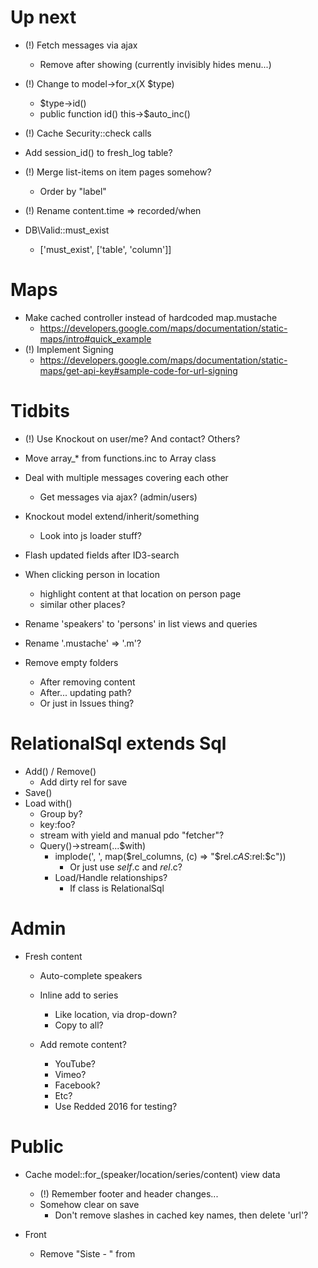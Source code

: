 Up next
===

- (!) Fetch messages via ajax
	- Remove after showing (currently invisibly hides menu...)

- (!) Change to model->for_x(X $type)
	- $type->id()
	- public function id() this->$auto_inc()

- (!) Cache Security::check calls
	
- Add session_id() to fresh_log table?
- (!) Merge list-items on item pages somehow?
	- Order by "label"

- (!) Rename content.time => recorded/when

- DB\Valid::must_exist
	- ['must_exist', ['table', 'column']]



Maps
===
- Make cached controller instead of hardcoded map.mustache
	- https://developers.google.com/maps/documentation/static-maps/intro#quick_example
- (!) Implement Signing
	- https://developers.google.com/maps/documentation/static-maps/get-api-key#sample-code-for-url-signing


Tidbits
===

- (!) Use Knockout on user/me? And contact? Others?

- Move array_* from functions.inc to Array class

- Deal with multiple messages covering each other
	- Get messages via ajax? (admin/users)
	
- Knockout model extend/inherit/something
	- Look into js loader stuff?

- Flash updated fields after ID3-search

- When clicking person in location
	- highlight content at that location on person page
	- similar other places?

- Rename 'speakers' to 'persons' in list views and queries

- Rename '.mustache' => '.m'?

- Remove empty folders
	- After removing content
	- After... updating path?
	- Or just in Issues thing?


RelationalSql extends Sql
===

- Add() / Remove()
	- Add dirty rel for save
- Save()
- Load with()
	- Group by?
	- key:foo?
	- stream with yield and manual pdo "fetcher"?
	- Query()->stream(...$with)
		- implode(', ', map($rel_columns, (c) => "$rel.$c AS :$rel:$c"))
			- Or just use $self.$c and $rel.$c?
		- Load/Handle relationships?
			- If class is RelationalSql


Admin
===

- Fresh content
	- Auto-complete speakers
	- Inline add to series
		- Like location, via drop-down?
		- Copy to all?

	- Add remote content?
		- YouTube?
		- Vimeo?
		- Facebook?
		- Etc?
		- Use Redded 2016 for testing?




Public
===

- Cache model::for_(speaker/location/series/content) view data
	- (!) Remember footer and header changes...
	- Somehow clear on save
		- Don't remove slashes in cached key names, then delete 'url'?

- Front
	- Remove "Siste - " from <title>
	- Latest content
		- By added
		- Fetch more link/button
	- Searchbar on top
		- Search for both content and series?
		- Result replaces latest content


- (!) Show content length AND speaker
	- How to get smoothly in person/series/location listings?


- Content
		- Add files (select from new)
		- Add to / Remove from series
	- Choose large/medium/small by comparing bitrate of same type

- File
	- Generate name from content
		- "Speaker - Title (time, etc.?)"

- RSS Feed
	- Latest content (created)
	- Latest sermon (recorded)
	- Series
	- Person?


- Search
	- In titles and descriptions?
	- Include speakers and series?
		- Like iMDB: Speakers, Series, Content (hide empty sections)
	- Full text index?
		- http://stackoverflow.com/a/11144591/39321

- Embedding and Sharing
	- Embed
		- Player for series/content/file?
	- Sharing
		- Facebook meta-data

- Sitemap.xml
	- Post to engines

- Time?
	- List by year/month
	- Choose between created/recorded

Profile?
===

- Add timestamps
	- Created timestamp
	- Verified timestamp
		- Set on email verification
		- Delete accounts not verified? (where !verified and created vs now())
- Add last_login / login_log?
- MyFavorites? (favorite_series_id =>)
- MySeries? (series.owner != null)

